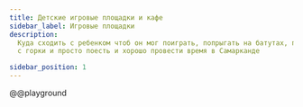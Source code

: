 ```yaml
---
title: Детские игровые площадки и кафе
sidebar_label: Игровые площадки
description:
  Куда сходить с ребенком чтоб он мог поиграть, попрыгать на батутах, покататься
  с горки и просто поесть и хорошо провести время в Самарканде

sidebar_position: 1
---
```


@@playground

